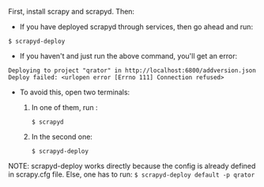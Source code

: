 First, install scrapy and scrapyd. Then:

* If you have deployed scrapyd through services, then go ahead and run:
```
$ scrapyd-deploy 
```

* If you haven't and just run the above command, you'll get an error:
```
Deploying to project "qrator" in http://localhost:6800/addversion.json
Deploy failed: <urlopen error [Errno 111] Connection refused>
```
- To avoid this, open two terminals:

   1. In one of them, run :
      ```
      $ scrapyd
      ```	
     
   2. In the second one:
      ```
      $ scrapyd-deploy
      ```

NOTE: scrapyd-deploy works directly because the config is already 
      defined in scrapy.cfg file. Else, one has to run:
       ```
       $ scrapyd-deploy default -p qrator 
       ```

